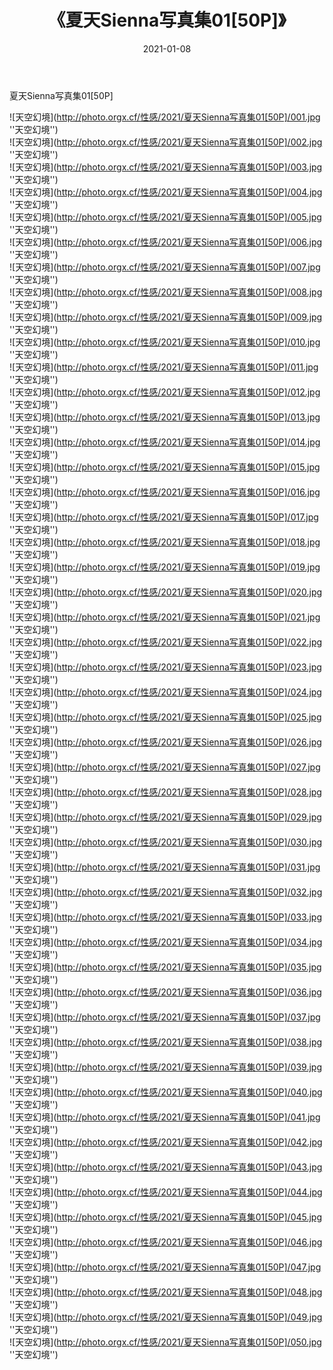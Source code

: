 ﻿---
layout: post
title:  《夏天Sienna写真集01[50P]》
date:   2021-01-08
img: http://photo.orgx.cf/性感/2021/夏天Sienna写真集01[50P]/000.jpg
tags: [美女, 性感, 泳衣]
---

夏天Sienna写真集01[50P]



![天空幻境](http://photo.orgx.cf/性感/2021/夏天Sienna写真集01[50P]/001.jpg ''天空幻境'') <br>
![天空幻境](http://photo.orgx.cf/性感/2021/夏天Sienna写真集01[50P]/002.jpg ''天空幻境'') <br>
![天空幻境](http://photo.orgx.cf/性感/2021/夏天Sienna写真集01[50P]/003.jpg ''天空幻境'') <br>
![天空幻境](http://photo.orgx.cf/性感/2021/夏天Sienna写真集01[50P]/004.jpg ''天空幻境'') <br>
![天空幻境](http://photo.orgx.cf/性感/2021/夏天Sienna写真集01[50P]/005.jpg ''天空幻境'') <br>
![天空幻境](http://photo.orgx.cf/性感/2021/夏天Sienna写真集01[50P]/006.jpg ''天空幻境'') <br>
![天空幻境](http://photo.orgx.cf/性感/2021/夏天Sienna写真集01[50P]/007.jpg ''天空幻境'') <br>
![天空幻境](http://photo.orgx.cf/性感/2021/夏天Sienna写真集01[50P]/008.jpg ''天空幻境'') <br>
![天空幻境](http://photo.orgx.cf/性感/2021/夏天Sienna写真集01[50P]/009.jpg ''天空幻境'') <br>
![天空幻境](http://photo.orgx.cf/性感/2021/夏天Sienna写真集01[50P]/010.jpg ''天空幻境'') <br>
![天空幻境](http://photo.orgx.cf/性感/2021/夏天Sienna写真集01[50P]/011.jpg ''天空幻境'') <br>
![天空幻境](http://photo.orgx.cf/性感/2021/夏天Sienna写真集01[50P]/012.jpg ''天空幻境'') <br>
![天空幻境](http://photo.orgx.cf/性感/2021/夏天Sienna写真集01[50P]/013.jpg ''天空幻境'') <br>
![天空幻境](http://photo.orgx.cf/性感/2021/夏天Sienna写真集01[50P]/014.jpg ''天空幻境'') <br>
![天空幻境](http://photo.orgx.cf/性感/2021/夏天Sienna写真集01[50P]/015.jpg ''天空幻境'') <br>
![天空幻境](http://photo.orgx.cf/性感/2021/夏天Sienna写真集01[50P]/016.jpg ''天空幻境'') <br>
![天空幻境](http://photo.orgx.cf/性感/2021/夏天Sienna写真集01[50P]/017.jpg ''天空幻境'') <br>
![天空幻境](http://photo.orgx.cf/性感/2021/夏天Sienna写真集01[50P]/018.jpg ''天空幻境'') <br>
![天空幻境](http://photo.orgx.cf/性感/2021/夏天Sienna写真集01[50P]/019.jpg ''天空幻境'') <br>
![天空幻境](http://photo.orgx.cf/性感/2021/夏天Sienna写真集01[50P]/020.jpg ''天空幻境'') <br>
![天空幻境](http://photo.orgx.cf/性感/2021/夏天Sienna写真集01[50P]/021.jpg ''天空幻境'') <br>
![天空幻境](http://photo.orgx.cf/性感/2021/夏天Sienna写真集01[50P]/022.jpg ''天空幻境'') <br>
![天空幻境](http://photo.orgx.cf/性感/2021/夏天Sienna写真集01[50P]/023.jpg ''天空幻境'') <br>
![天空幻境](http://photo.orgx.cf/性感/2021/夏天Sienna写真集01[50P]/024.jpg ''天空幻境'') <br>
![天空幻境](http://photo.orgx.cf/性感/2021/夏天Sienna写真集01[50P]/025.jpg ''天空幻境'') <br>
![天空幻境](http://photo.orgx.cf/性感/2021/夏天Sienna写真集01[50P]/026.jpg ''天空幻境'') <br>
![天空幻境](http://photo.orgx.cf/性感/2021/夏天Sienna写真集01[50P]/027.jpg ''天空幻境'') <br>
![天空幻境](http://photo.orgx.cf/性感/2021/夏天Sienna写真集01[50P]/028.jpg ''天空幻境'') <br>
![天空幻境](http://photo.orgx.cf/性感/2021/夏天Sienna写真集01[50P]/029.jpg ''天空幻境'') <br>
![天空幻境](http://photo.orgx.cf/性感/2021/夏天Sienna写真集01[50P]/030.jpg ''天空幻境'') <br>
![天空幻境](http://photo.orgx.cf/性感/2021/夏天Sienna写真集01[50P]/031.jpg ''天空幻境'') <br>
![天空幻境](http://photo.orgx.cf/性感/2021/夏天Sienna写真集01[50P]/032.jpg ''天空幻境'') <br>
![天空幻境](http://photo.orgx.cf/性感/2021/夏天Sienna写真集01[50P]/033.jpg ''天空幻境'') <br>
![天空幻境](http://photo.orgx.cf/性感/2021/夏天Sienna写真集01[50P]/034.jpg ''天空幻境'') <br>
![天空幻境](http://photo.orgx.cf/性感/2021/夏天Sienna写真集01[50P]/035.jpg ''天空幻境'') <br>
![天空幻境](http://photo.orgx.cf/性感/2021/夏天Sienna写真集01[50P]/036.jpg ''天空幻境'') <br>
![天空幻境](http://photo.orgx.cf/性感/2021/夏天Sienna写真集01[50P]/037.jpg ''天空幻境'') <br>
![天空幻境](http://photo.orgx.cf/性感/2021/夏天Sienna写真集01[50P]/038.jpg ''天空幻境'') <br>
![天空幻境](http://photo.orgx.cf/性感/2021/夏天Sienna写真集01[50P]/039.jpg ''天空幻境'') <br>
![天空幻境](http://photo.orgx.cf/性感/2021/夏天Sienna写真集01[50P]/040.jpg ''天空幻境'') <br>
![天空幻境](http://photo.orgx.cf/性感/2021/夏天Sienna写真集01[50P]/041.jpg ''天空幻境'') <br>
![天空幻境](http://photo.orgx.cf/性感/2021/夏天Sienna写真集01[50P]/042.jpg ''天空幻境'') <br>
![天空幻境](http://photo.orgx.cf/性感/2021/夏天Sienna写真集01[50P]/043.jpg ''天空幻境'') <br>
![天空幻境](http://photo.orgx.cf/性感/2021/夏天Sienna写真集01[50P]/044.jpg ''天空幻境'') <br>
![天空幻境](http://photo.orgx.cf/性感/2021/夏天Sienna写真集01[50P]/045.jpg ''天空幻境'') <br>
![天空幻境](http://photo.orgx.cf/性感/2021/夏天Sienna写真集01[50P]/046.jpg ''天空幻境'') <br>
![天空幻境](http://photo.orgx.cf/性感/2021/夏天Sienna写真集01[50P]/047.jpg ''天空幻境'') <br>
![天空幻境](http://photo.orgx.cf/性感/2021/夏天Sienna写真集01[50P]/048.jpg ''天空幻境'') <br>
![天空幻境](http://photo.orgx.cf/性感/2021/夏天Sienna写真集01[50P]/049.jpg ''天空幻境'') <br>
![天空幻境](http://photo.orgx.cf/性感/2021/夏天Sienna写真集01[50P]/050.jpg ''天空幻境'') <br>